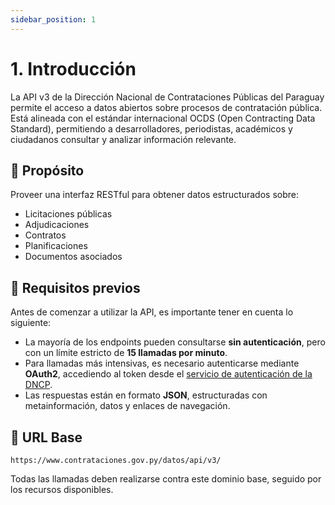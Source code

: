 ```yaml
---
sidebar_position: 1
---
```


# 1. Introducción

La API v3 de la Dirección Nacional de Contrataciones Públicas del Paraguay permite el acceso a datos abiertos sobre procesos de contratación pública. Está alineada con el estándar internacional OCDS (Open Contracting Data Standard), permitiendo a desarrolladores, periodistas, académicos y ciudadanos consultar y analizar información relevante.

## 📌 Propósito

Proveer una interfaz RESTful para obtener datos estructurados sobre:
- Licitaciones públicas
- Adjudicaciones
- Contratos
- Planificaciones
- Documentos asociados

## 🧱 Requisitos previos

Antes de comenzar a utilizar la API, es importante tener en cuenta lo siguiente:

- La mayoría de los endpoints pueden consultarse **sin autenticación**, pero con un límite estricto de **15 llamadas por minuto**.
- Para llamadas más intensivas, es necesario autenticarse mediante **OAuth2**, accediendo al token desde el [servicio de autenticación de la DNCP](https://www.contrataciones.gov.py/datos/api/v3/doc/).
- Las respuestas están en formato **JSON**, estructuradas con metainformación, datos y enlaces de navegación.

## 🔗 URL Base

```
https://www.contrataciones.gov.py/datos/api/v3/
```

Todas las llamadas deben realizarse contra este dominio base, seguido por los recursos disponibles.
